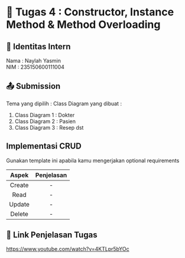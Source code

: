 # 📁 Tugas 4 : Constructor, Instance Method & Method Overloading

## 👤 Identitas Intern
Nama : Naylah Yasmin             
NIM  : 235150600111004

## 📤 Submission

Tema yang dipilih : 
Class Diagram yang dibuat : 
1. Class Diagram 1 : Dokter
2. Class Diagram 2 : Pasien
3. Class Diagram 3 : Resep
dst

## Implementasi CRUD

Gunakan template ini apabila kamu mengerjakan optional requirements

| Aspek | Penjelasan    |     
| :---:   | :---: | 
| Create | -   | 
| Read | -   | 
| Update | -   | 
| Delete | -   | 



## 🔗 Link Penjelasan Tugas

https://www.youtube.com/watch?v=4KTLpr5bYOc
